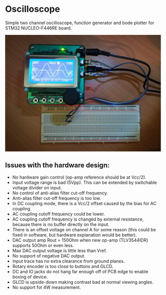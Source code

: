 # Oscilloscope
Simple two channel oscilloscope, function generator and bode plotter for STM32 NUCLEO-F446RE board.

![Picture of oscilloscope measuring effect of LED on DAC channel 2, when internal DAC buffer is disabled](https://raw.githubusercontent.com/19greg96/Oscilloscope/master/photo.jpg)


## Issues with the hardware design:
 - No hardware gain control (op-amp reference should be at Vcc/2).
 - Input voltage range is bad (5Vpp). This can be extended by switchable voltage divider on input.
 - No control of anti-alias filter cut-off frequency.
 - Anti-alias filter cut-off frequency is too low.
 - In DC coupling mode, there is a Vcc/2 offset caused by the bias for AC coupling.
 - AC coupling cutoff frequency could be lower.
 - AC coupling cutoff frequency is changed by external resistance, because there is no buffer directly on the input.
 - There is an offset voltage on channel A for some reason (this could be fixed in software, but hardware explanation would be better).
 - DAC output amp Rout = 150Ohm when new op-amp (TLV3544IDR) supports 50Ohm or even less.
 - Max DAC output voltage is little less than Vref.
 - No support of negative DAC output.
 - Input trace has no extra clearance from ground planes.
 - Rotary encoder is too close to buttons and GLCD.
 - DC and IO jacks do not hang far enough off of PCB edge to enable boxing of device.
 - GLCD is upside-down making contrast bad at normal viewing angles.
 - No support fot 4W measurement.
 
